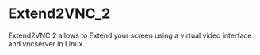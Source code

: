 # Extend2VNC_2
Extend2VNC 2 allows to Extend your screen using a virtual video interface and vncserver in Linux.
